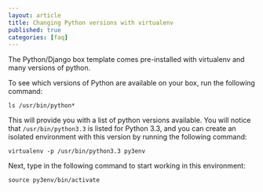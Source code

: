 ```yaml
---
layout: article
title: Changing Python versions with virtualenv
published: true
categories: [faq]
---
```


The Python/Django box template comes pre-installed with virtualenv and many versions of python.

To see which versions of Python are available on your box, run the following command:

    ls /usr/bin/python*

This will provide you with a list of python versions available. You will notice that `/usr/bin/python3.3` is listed for Python 3.3, and you can create an isolated environment with this version by running the following command:

    virtualenv -p /usr/bin/python3.3 py3env

Next, type in the following command to start working in this environment:

    source py3env/bin/activate
